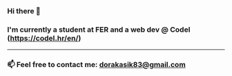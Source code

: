 ### Hi there 👋

### I'm currently a student at FER and a web dev @ Codel (https://codel.hr/en/)

<hr/>

### 📫 Feel free to contact me: dorakasik83@gmail.com

<!--
**dk-02/dk-02** is a ✨ _special_ ✨ repository because its `README.md` (this file) appears on your GitHub profile.

Here are some ideas to get you started:

- 🔭 I’m currently working on ...
- 🌱 I’m currently learning ...
- 👯 I’m looking to collaborate on ...
- 🤔 I’m looking for help with ...
- 💬 Ask me about ...
- 📫 How to reach me: ...
- 😄 Pronouns: ...
- ⚡ Fun fact: ...
-->
